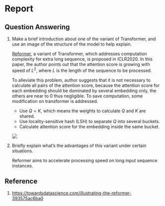 # Report

## Question Answering

1. Make a brief introduction about one of the variant of Transformer, and use an image of the structure of the model to help explain.

    [Reformer](https://arxiv.org/pdf/2001.04451.pdf), a variant of Transformer, which addresses computation complexity for extra long sequence, is proposed in ICLR2020. In this paper, the author points out that the attention score is growing with speed of $L^2$, where $L$ is the length of the sequence to be processed.

    To alleviate this problem, author suggests that it is not necessary to calculate all pairs of the attention score, because the attention score for each embedding should be dominated by several embedding only, the others are near to $0$ thus negligible. To save computation, some modification on transformer is addressed.
    - Use $Q = K$, which means the weights to calculate $Q$ and $K$ are shared.
    - Use locality-sensitive hash (LSH) to separate $Q$ into several buckets.
    - Calculate attention score for the embedding inside the same bucket.

    ![](reformer.png)

2. Briefly explain what’s the advantages of this variant under certain
situations.

    Reformer aims to accelerate processing speed on long input sequence instances.

## Reference

1. https://towardsdatascience.com/illustrating-the-reformer-393575ac6ba0
